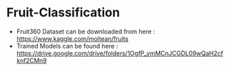 # Fruit-Classification
* Fruit360 Dataset can be downloaded from here : https://www.kaggle.com/moltean/fruits
* Trained Models can be found here : https://drive.google.com/drive/folders/1OgfP_vmMCnJCGDL09wQaH2cfknf2CMn9

